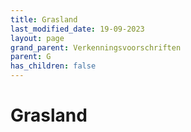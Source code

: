 ```yaml
---
title: Grasland
last_modified_date: 19-09-2023
layout: page
grand_parent: Verkenningsvoorschriften
parent: G
has_children: false
---
```


Grasland
========

